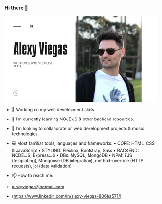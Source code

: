 ### Hi there 👋

![image](https://github.com/a-gva/a-gva/blob/main/portfolio-cover-sm.png)


- 🔭 Working on my web development skills.
- 🌱 I’m currently learning NOJE.JS & other backend resources.
- 👯 I’m looking to collaborate on web development projects & music technologies.
- 💻 Most familiar tools, languages and frameworks:
•   CORE:     HTML, CSS & JavaScript
•   STYLING:  Flexbox, Bootstrap, Sass
•   BACKEND:  NODE.JS, Express.JS
•   DBs:      MySQL, MongoDB
•   NPM:      EJS (templating), Mongoose (DB integration), method-override (HTTP requests), joi (data validation)


- 📫 How to reach me: 
- alexyviegas@hotmail.com
- (https://www.linkedin.com/in/alexy-viegas-806ba571/)

